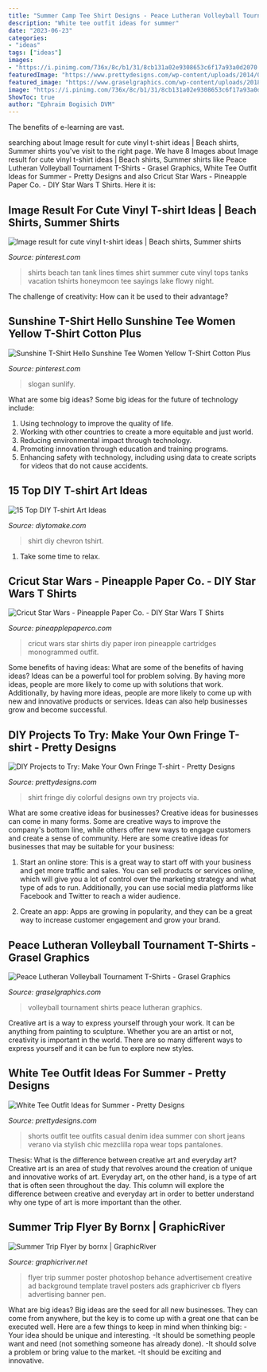 ```yaml
---
title: "Summer Camp Tee Shirt Designs - Peace Lutheran Volleyball Tournament T-shirts"
description: "White tee outfit ideas for summer"
date: "2023-06-23"
categories:
- "ideas"
tags: ["ideas"]
images:
- "https://i.pinimg.com/736x/8c/b1/31/8cb131a02e9308653c6f17a93a0d2070.jpg"
featuredImage: "https://www.prettydesigns.com/wp-content/uploads/2014/05/Colorful-T-shirt.jpg"
featured_image: "https://www.graselgraphics.com/wp-content/uploads/2018/09/Peace-Lutheran-Volleyball-Tournament.jpg"
image: "https://i.pinimg.com/736x/8c/b1/31/8cb131a02e9308653c6f17a93a0d2070.jpg"
ShowToc: true
author: "Ephraim Bogisich DVM"
---
```



The benefits of e-learning are vast.

	

		
searching about Image result for cute vinyl t-shirt ideas | Beach shirts, Summer shirts you've visit to the right page. We have 8 Images about Image result for cute vinyl t-shirt ideas | Beach shirts, Summer shirts like Peace Lutheran Volleyball Tournament T-Shirts - Grasel Graphics, White Tee Outfit Ideas for Summer - Pretty Designs and also Cricut Star Wars - Pineapple Paper Co. - DIY Star Wars T Shirts. Here it is:
		
    
## Image Result For Cute Vinyl T-shirt Ideas | Beach Shirts, Summer Shirts

<img loading=lazy src="https://i.pinimg.com/originals/45/23/b9/4523b969bae783ce7cc32905af372fc9.jpg" onerror="this.onerror=null;this.src='https://tse3.mm.bing.net/th?id=OIP.9kdQ5iH8fp8ax_B0qXvi5wHaLH&amp;pid=15.1';" alt="Image result for cute vinyl t-shirt ideas | Beach shirts, Summer shirts">

_Source: pinterest.com_

>shirts beach tan tank lines times shirt summer cute vinyl tops tanks vacation tshirts honeymoon tee sayings lake flowy night. 

	

The challenge of creativity: How can it be used to their advantage?
 

    
## Sunshine T-Shirt Hello Sunshine Tee Women Yellow T-Shirt Cotton Plus

<img loading=lazy src="https://i.pinimg.com/736x/8c/b1/31/8cb131a02e9308653c6f17a93a0d2070.jpg" onerror="this.onerror=null;this.src='https://tse3.mm.bing.net/th?id=OIP.plP3HFDbSnK1dSEp7NdMTQHaHH&amp;pid=15.1';" alt="Sunshine T-Shirt Hello Sunshine Tee Women Yellow T-Shirt Cotton Plus">

_Source: pinterest.com_

>slogan sunlify. 

	

What are some big ideas?
Some big ideas for the future of technology include: 
1. Using technology to improve the quality of life. 
2. Working with other countries to create a more equitable and just world. 
3. Reducing environmental impact through technology. 
4. Promoting innovation through education and training programs. 
5. Enhancing safety with technology, including using data to create scripts for videos that do not cause accidents.

    
## 15 Top DIY T-shirt Art Ideas

<img loading=lazy src="https://www.diytomake.com/wp-content/uploads/2017/05/DIY-Chevron-Tshirt.jpg" onerror="this.onerror=null;this.src='https://tse4.mm.bing.net/th?id=OIP.TED9XPh7n8ztCzQ14dMRiwHaKV&amp;pid=15.1';" alt="15 Top DIY T-shirt Art Ideas">

_Source: diytomake.com_

>shirt diy chevron tshirt. 

	

1. Take some time to relax.

    
## Cricut Star Wars - Pineapple Paper Co. - DIY Star Wars T Shirts

<img loading=lazy src="https://i1.wp.com/pineapplepaperco.com/wp-content/uploads/2018/06/yodaburnoutshirt.jpg?fit=3024%2C4032&amp;ssl=1" onerror="this.onerror=null;this.src='https://tse4.mm.bing.net/th?id=OIP.IvdJwOyOnXWsPGO31OwN9QHaJ4&amp;pid=15.1';" alt="Cricut Star Wars - Pineapple Paper Co. - DIY Star Wars T Shirts">

_Source: pineapplepaperco.com_

>cricut wars star shirts diy paper iron pineapple cartridges monogrammed outfit. 

	

Some benefits of having ideas: What are some of the benefits of having ideas?
Ideas can be a powerful tool for problem solving. By having more ideas, people are more likely to come up with solutions that work. Additionally, by having more ideas, people are more likely to come up with new and innovative products or services. Ideas can also help businesses grow and become successful.

    
## DIY Projects To Try: Make Your Own Fringe T-shirt - Pretty Designs

<img loading=lazy src="https://www.prettydesigns.com/wp-content/uploads/2014/05/Colorful-T-shirt.jpg" onerror="this.onerror=null;this.src='https://tse4.mm.bing.net/th?id=OIP.JNYNmHKI4bJvMmlvchPi7QHaHa&amp;pid=15.1';" alt="DIY Projects to Try: Make Your Own Fringe T-shirt - Pretty Designs">

_Source: prettydesigns.com_

>shirt fringe diy colorful designs own try projects via. 

	

What are some creative ideas for businesses?
Creative ideas for businesses can come in many forms. Some are creative ways to improve the company's bottom line, while others offer new ways to engage customers and create a sense of community. Here are some creative ideas for businesses that may be suitable for your business:
1. Start an online store: This is a great way to start off with your business and get more traffic and sales. You can sell products or services online, which will give you a lot of control over the marketing strategy and what type of ads to run. Additionally, you can use social media platforms like Facebook and Twitter to reach a wider audience.

2. Create an app: Apps are growing in popularity, and they can be a great way to increase customer engagement and grow your brand.

    
## Peace Lutheran Volleyball Tournament T-Shirts - Grasel Graphics

<img loading=lazy src="https://www.graselgraphics.com/wp-content/uploads/2018/09/Peace-Lutheran-Volleyball-Tournament.jpg" onerror="this.onerror=null;this.src='https://tse2.mm.bing.net/th?id=OIP.ZstTRAFJE8GCtu2lcCfZJwHaFj&amp;pid=15.1';" alt="Peace Lutheran Volleyball Tournament T-Shirts - Grasel Graphics">

_Source: graselgraphics.com_

>volleyball tournament shirts peace lutheran graphics. 

	

Creative art is a way to express yourself through your work. It can be anything from painting to sculpture. Whether you are an artist or not, creativity is important in the world. There are so many different ways to express yourself and it can be fun to explore new styles.

    
## White Tee Outfit Ideas For Summer - Pretty Designs

<img loading=lazy src="http://www.prettydesigns.com/wp-content/uploads/2014/05/Casual-White-Tee-Outfit-Idea-with-Denim-Shorts.jpg" onerror="this.onerror=null;this.src='https://tse4.mm.bing.net/th?id=OIP.EBbUEkzOvqN8Ibfs1wUR0wHaK3&amp;pid=15.1';" alt="White Tee Outfit Ideas for Summer - Pretty Designs">

_Source: prettydesigns.com_

>shorts outfit tee outfits casual denim idea summer con short jeans verano via stylish chic mezclilla ropa wear tops pantalones. 

	

Thesis: What is the difference between creative art and everyday art?
Creative art is an area of study that revolves around the creation of unique and innovative works of art. Everyday art, on the other hand, is a type of art that is often seen throughout the day. This column will explore the difference between creative and everyday art in order to better understand why one type of art is more important than the other.

    
## Summer Trip Flyer By Bornx | GraphicRiver

<img loading=lazy src="https://s3.envato.com/files/228804882/01_preview1.jpg" onerror="this.onerror=null;this.src='https://tse3.mm.bing.net/th?id=OIP.OOU15JYDVqK5N-2B-L10qQHaKe&amp;pid=15.1';" alt="Summer Trip Flyer by bornx | GraphicRiver">

_Source: graphicriver.net_

>flyer trip summer poster photoshop behance advertisement creative ad background template travel posters ads graphicriver cb flyers advertising banner pen. 

	

What are big ideas?
Big ideas are the seed for all new businesses. They can come from anywhere, but the key is to come up with a great one that can be executed well. Here are a few things to keep in mind when thinking big: 
-Your idea should be unique and interesting. 
-It should be something people want and need (not something someone has already done). 
-It should solve a problem or bring value to the market. 
-It should be exciting and innovative.

